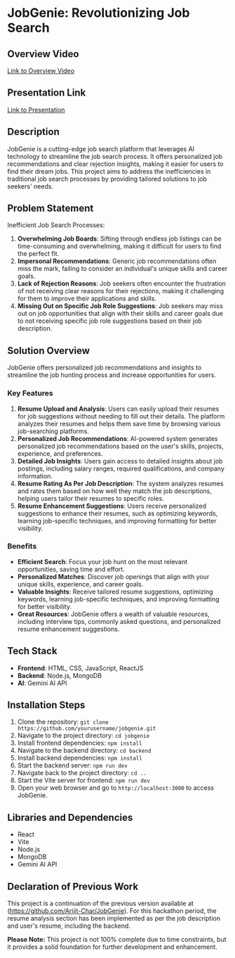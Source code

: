 # JobGenie: Revolutionizing Job Search

## Overview Video
[Link to Overview Video](https://youtu.be/bTVPZqSpP0Y)

## Presentation Link
[Link to Presentation ](https://www.slideshare.net/slideshow/jobgenie-revolutionizing-job-search-with-technology/267185199)

## Description
JobGenie is a cutting-edge job search platform that leverages AI technology to streamline the job search process. It offers personalized job recommendations and clear rejection insights, making it easier for users to find their dream jobs. This project aims to address the inefficiencies in traditional job search processes by providing tailored solutions to job seekers' needs.

## Problem Statement
Inefficient Job Search Processes:
1. **Overwhelming Job Boards**: Sifting through endless job listings can be time-consuming and overwhelming, making it difficult for users to find the perfect fit.
2. **Impersonal Recommendations**: Generic job recommendations often miss the mark, failing to consider an individual's unique skills and career goals.
3. **Lack of Rejection Reasons**: Job seekers often encounter the frustration of not receiving clear reasons for their rejections, making it challenging for them to improve their applications and skills.
4. **Missing Out on Specific Job Role Suggestions**: Job seekers may miss out on job opportunities that align with their skills and career goals due to not receiving specific job role suggestions based on their job description.

## Solution Overview
JobGenie offers personalized job recommendations and insights to streamline the job hunting process and increase opportunities for users.

### Key Features
1. **Resume Upload and Analysis**: Users can easily upload their resumes for job suggestions without needing to fill out their details. The platform analyzes their resumes and helps them save time by browsing various job-searching platforms.
2. **Personalized Job Recommendations**: AI-powered system generates personalized job recommendations based on the user's skills, projects, experience, and preferences.
3. **Detailed Job Insights**: Users gain access to detailed insights about job postings, including salary ranges, required qualifications, and company information.
4. **Resume Rating As Per Job Description**: The system analyzes resumes and rates them based on how well they match the job descriptions, helping users tailor their resumes to specific roles.
5. **Resume Enhancement Suggestions**: Users receive personalized suggestions to enhance their resumes, such as optimizing keywords, learning job-specific techniques, and improving formatting for better visibility.

### Benefits
- **Efficient Search**: Focus your job hunt on the most relevant opportunities, saving time and effort.
- **Personalized Matches**: Discover job openings that align with your unique skills, experience, and career goals.
- **Valuable Insights**: Receive tailored resume suggestions, optimizing keywords, learning job-specific techniques, and improving formatting for better visibility.
- **Great Resources**: JobGenie offers a wealth of valuable resources, including interview tips, commonly asked questions, and personalized resume enhancement suggestions.

## Tech Stack
- **Frontend**: HTML, CSS, JavaScript, ReactJS
- **Backend**: Node.js, MongoDB
- **AI**: Gemini AI API

## Installation Steps
1. Clone the repository: `git clone https://github.com/yourusername/jobgenie.git`
2. Navigate to the project directory: `cd jobgenie`
3. Install frontend dependencies: `npm install`
4. Navigate to the backend directory: `cd backend`
5. Install backend dependencies: `npm install`
6. Start the backend server: `npm run dev`
7. Navigate back to the project directory: `cd ..`
8. Start the Vite server for frontend: `npm run dev`
9. Open your web browser and go to `http://localhost:3000` to access JobGenie.

## Libraries and Dependencies
- React
- Vite
- Node.js
- MongoDB
- Gemini AI API

## Declaration of Previous Work
This project is a continuation of the previous version available at (https://github.com/Arijit-Char/JobGenie). For this hackathon period, the resume analysis section has been implemented as per the job description and user's resume, including the backend.

**Please Note:** This project is not 100% complete due to time constraints, but it provides a solid foundation for further development and enhancement.
